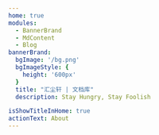 ```yaml
---
home: true
modules:
  - BannerBrand
  - MdContent
  - Blog
bannerBrand:
  bgImage: '/bg.png'
  bgImageStyle: {
    height: '600px'
  }
  title: "汇尘轩 | 文档库"
  description: Stay Hungry, Stay Foolish

isShowTitleInHome: true
actionText: About
---
```

